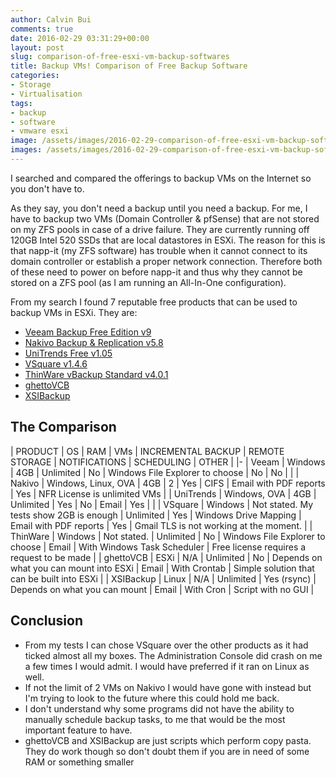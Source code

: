 ```yaml
---
author: Calvin Bui
comments: true
date: 2016-02-29 03:31:29+00:00
layout: post
slug: comparison-of-free-esxi-vm-backup-softwares
title: Backup VMs! Comparison of Free Backup Software
categories:
- Storage
- Virtualisation
tags:
- backup
- software
- vmware esxi
image: /assets/images/2016-02-29-comparison-of-free-esxi-vm-backup-softwares/featured-image.jpg 
images: /assets/images/2016-02-29-comparison-of-free-esxi-vm-backup-softwares/
---
```


I searched and compared the offerings to backup VMs on the Internet so you don't have to.

<!-- more -->

As they say, you don't need a backup until you need a backup. For me, I have to backup two VMs (Domain Controller & pfSense) that are not stored on my ZFS pools in case of a drive failure. They are currently running off 120GB Intel 520 SSDs that are local datastores in ESXi. The reason for this is that napp-it (my ZFS software) has trouble when it cannot connect to its domain controller or establish a proper network connection. Therefore both of these need to power on before napp-it and thus why they cannot be stored on a ZFS pool (as I am running an All-In-One configuration).

From my search I found 7 reputable free products that can be used to backup VMs in ESXi. They are:

* [Veeam Backup Free Edition v9](https://www.veeam.com/virtual-machine-backup-solution-free.html)
* [Nakivo Backup & Replication v5.8](http://www.nakivo.com/en/NAKIVO-Backup-and-Replication-Free-Edition.html)
* [UniTrends Free v1.05](http://www.unitrends.com/)
* [VSquare v1.4.6](http://www.vsquarebackup.com/)
* [ThinWare vBackup Standard v4.0.1](http://www.thinware.net/Default.aspx)
* [ghettoVCB](https://github.com/lamw/ghettoVCB)
* [XSIBackup](http://sourceforge.net/projects/xsibackup/)

## The Comparison

| PRODUCT | OS | RAM | VMs | INCREMENTAL BACKUP | REMOTE STORAGE | NOTIFICATIONS | SCHEDULING | OTHER |
|-
| Veeam | Windows | 4GB | Unlimited | No | Windows File Explorer to choose | No | No |  |
| Nakivo | Windows, Linux, OVA | 4GB | 2 | Yes | CIFS | Email with PDF reports | Yes | NFR License is unlimited VMs |
| UniTrends | Windows, OVA | 4GB | Unlimited | Yes | No | Email | Yes |  |
| VSquare | Windows | Not stated. My tests show 2GB is enough | Unlimited | Yes | Windows Drive Mapping | Email with PDF reports | Yes | Gmail TLS is not working at the moment. |
| ThinWare | Windows | Not stated. | Unlimited | No | Windows File Explorer to choose | Email | With Windows Task Scheduler | Free license requires a request to be made |
| ghettoVCB | ESXi | N/A | Unlimited | No | Depends on what you can mount into ESXi | Email | With Crontab | Simple solution that can be built into ESXi |
| XSIBackup | Linux | N/A | Unlimited | Yes (rsync) | Depends on what you can mount | Email | With Cron | Script with no GUI |

## Conclusion

* From my tests I can chose VSquare over the other products as it had ticked almost all my boxes. The Administration Console did crash on me a few times I would admit. I would have preferred if it ran on Linux as well. 	
* If not the limit of 2 VMs on Nakivo I would have gone with instead but I'm trying to look to the future where this could hold me back. 	
* I don't understand why some programs did not have the ability to manually schedule backup tasks, to me that would be the most important feature to have. 	
* ghettoVCB and XSIBackup are just scripts which perform copy pasta. They do work though so don't doubt them if you are in need of some RAM or something smaller
